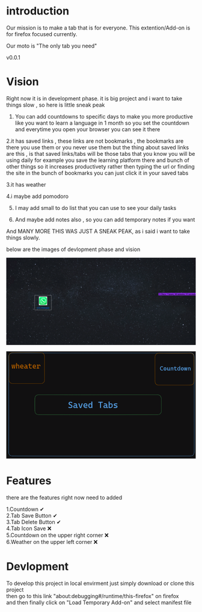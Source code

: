 # introduction

Our mission is to make a tab that is for everyone.
This extention/Add-on is for firefox focused currently.

Our moto is "The only tab you need"

v0.0.1

# Vision

Right now it is in development phase. 
it is big project and i want to take things slow , so here is little sneak peak 

   1. You can add countdowns to specific days to make you more productive like you want to learn a language in 1 month so you set the countdown and everytime you open your browser you can see it there 


2.it has saved links , these links are not bookmarks , the bookmarks are there you use them or you never use them but the thing about saved links are this , is that saved links/tabs will be those tabs that you know you will be using daily for example you save the learning platform there and bunch of other things so it increases productivety rather then typing the url or finding the site in the bunch of bookmarks you can just click it in your saved tabs 

3.it has weather 

4.i maybe add pomodoro 

  5.  I may add small to do list that you can use to see your daily tasks 


   6. And maybe add notes also , so you can add temporary notes if you want 



And MANY MORE THIS WAS JUST A SNEAK PEAK, as i said i want to take things slowly. 

below are the images of devlopment phase and vision 

![Alt text](devlopment-phase.png)


![Alt text](vision.png)


# Features

there are the features right now need to added

1.Countdown ✔ \
2.Tab Save Button  ✔ \
3.Tab Delete Button ✔\
4.Tab Icon Save ❌\
5.Countdown on the upper right corner ❌\
6.Weather on the upper left corner ❌


# Devlopment

To develop this project in local envirment just simply download or clone this project \
then go to this link "about:debugging#/runtime/this-firefox" on firefox \
and then finally click on "Load Temporary Add-on" and select manifest file 
